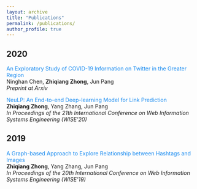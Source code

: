 ```yaml
---
layout: archive
title: "Publications"
permalink: /publications/
author_profile: true
---
```


## 2020
<font color="#1589F0">An Exploratory Study of COVID-19 Information on Twitter in the Greater Region</font>  
Ninghan Chen, **Zhiqiang Zhong**, Jun Pang  
*Preprint at Arxiv*

<font color="#1589F0">NeuLP: An End-to-end Deep-learning Model for Link Prediction</font>  
**Zhiqiang Zhong**, Yang Zhang, Jun Pang  
*In Proceedings of the 21th International Conference on Web Information Systems Engineering (WISE’20)*  

## 2019
<font color="#1589F0">A Graph-based Approach to Explore Relationship between Hashtags and Images</font>  
**Zhiqiang Zhong**, Yang Zhang, Jun Pang  
*In Proceedings of the 20th International Conference on Web Information Systems Engineering (WISE’19)*